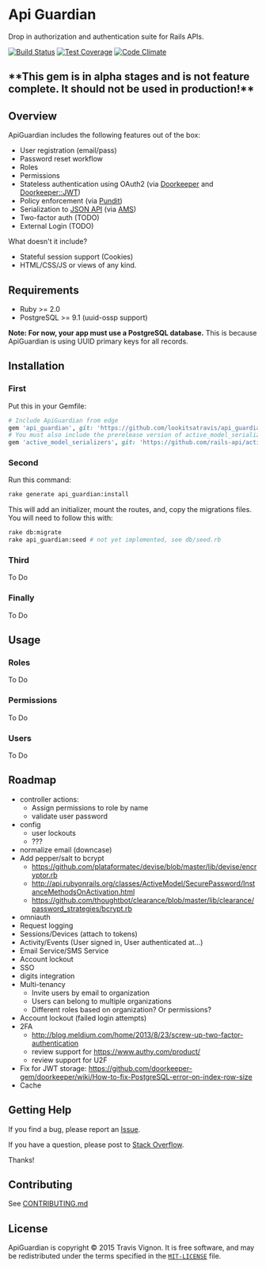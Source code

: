# Api Guardian

Drop in authorization and authentication suite for Rails APIs.

[![Build Status](	https://img.shields.io/travis/lookitsatravis/api_guardian.svg?style=flat-square)](https://travis-ci.org/lookitsatravis/api_guardian)
[![Test Coverage](https://img.shields.io/codeclimate/coverage/github/lookitsatravis/api_guardian.svg?style=flat-square)](https://codeclimate.com/github/lookitsatravis/api_guardian/coverage)
[![Code Climate](https://img.shields.io/codeclimate/github/lookitsatravis/api_guardian.svg?style=flat-square)](https://codeclimate.com/github/lookitsatravis/api_guardian)

## **\*\*This gem is in alpha stages and is not feature complete. It should not be used in production!\*\***

## Overview

ApiGuardian includes the following features out of the box:

* User registration (email/pass)
* Password reset workflow
* Roles
* Permissions
* Stateless authentication using OAuth2 (via [Doorkeeper](https://github.com/doorkeeper-gem/doorkeeper) and [Doorkeeper::JWT](https://github.com/chriswarren/doorkeeper-jwt))
* Policy enforcement (via [Pundit](https://github.com/elabs/pundit))
* Serialization to [JSON API](http://jsonapi.org/) (via [AMS](https://github.com/rails-api/active_model_serializers))
* Two-factor auth (TODO)
* External Login (TODO)

What doesn't it include?

* Stateful session support (Cookies)
* HTML/CSS/JS or views of any kind.

## Requirements

* Ruby >= 2.0
* PostgreSQL >= 9.1 (uuid-ossp support)

**Note: For now, your app must use a PostgreSQL database.** This is because ApiGuardian is using UUID primary keys for all records.

## Installation

### First

Put this in your Gemfile:

```rb
# Include ApiGuardian from edge
gem 'api_guardian', git: 'https://github.com/lookitsatravis/api_guardian'
# You must also include the prerelease version of active_model_serializers
gem 'active_model_serializers', git: 'https://github.com/rails-api/active_model_serializers.git'
```

### Second

Run this command:

```sh
rake generate api_guardian:install
```

This will add an initializer, mount the routes, and, copy the migrations files.
You will need to follow this with:

```sh
rake db:migrate
rake api_guardian:seed # not yet implemented, see db/seed.rb
```

### Third

To Do

### Finally

To Do

## Usage

### Roles

To Do

### Permissions

To Do

### Users

To Do

## Roadmap

* controller actions:
  * Assign permissions to role by name
  * validate user password
* config
  * user lockouts
  * ???
* normalize email (downcase)
* Add pepper/salt to bcrypt
  * https://github.com/plataformatec/devise/blob/master/lib/devise/encryptor.rb
  * http://api.rubyonrails.org/classes/ActiveModel/SecurePassword/InstanceMethodsOnActivation.html
  * https://github.com/thoughtbot/clearance/blob/master/lib/clearance/password_strategies/bcrypt.rb
* omniauth
* Request logging
* Sessions/Devices (attach to tokens)
* Activity/Events (User signed in, User authenticated at...)
* Email Service/SMS Service
* Account lockout
* SSO
* digits integration
* Multi-tenancy
  * Invite users by email to organization
  * Users can belong to multiple organizations
  * Different roles based on organization? Or permissions?
* Account lockout (failed login attempts)
* 2FA
  * http://blog.meldium.com/home/2013/8/23/screw-up-two-factor-authentication
  * review support for https://www.authy.com/product/
  * review support for U2F
* Fix for JWT storage: https://github.com/doorkeeper-gem/doorkeeper/wiki/How-to-fix-PostgreSQL-error-on-index-row-size
* Cache

## Getting Help

If you find a bug, please report an [Issue](https://github.com/lookitsatravis/api_guardian/issues).

If you have a question, please post to [Stack Overflow](https://stackoverflow.com/questions/tagged/api_guardian).

Thanks!

## Contributing

See [CONTRIBUTING.md](CONTRIBUTING.md)

## License

ApiGuardian is copyright © 2015 Travis Vignon. It is free software, and may be
redistributed under the terms specified in the [`MIT-LICENSE`](MIT-LICENSE) file.
